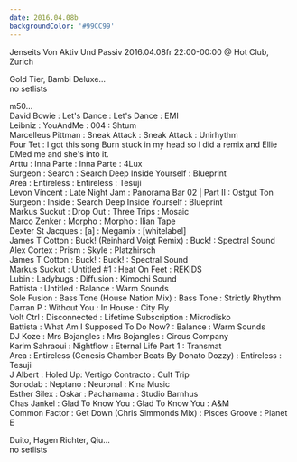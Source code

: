 ```yaml
---
date: 2016.04.08b
backgroundColor: '#99CC99'
---
```


Jenseits Von Aktiv Und Passiv 2016.04.08fr 22:00-00:00 @ Hot Club, Zurich  

Gold Tier, Bambi Deluxe...  
no setlists  

m50...  
David Bowie : Let's Dance : Let's Dance : EMI  
Leibniz : YouAndMe : 004 : Shtum  
Marcelleus Pittman : Sneak Attack : Sneak Attack : Unirhythm  
Four Tet : I got this song Burn stuck in my head so I did a remix and Ellie DMed me and she's into it.  
Arttu : Inna Parte : Inna Parte : 4Lux  
Surgeon : Search : Search Deep Inside Yourself : Blueprint  
Area : Entireless : Entireless : Tesuji  
Levon Vincent : Late Night Jam : Panorama Bar 02 | Part II : Ostgut Ton  
Surgeon : Inside : Search Deep Inside Yourself : Blueprint  
Markus Suckut : Drop Out : Three Trips : Mosaic  
Marco Zenker : Morpho : Morpho : Ilian Tape  
Dexter St Jacques : \[a\] : Megamix : \[whitelabel\]  
James T Cotton : Buck! (Reinhard Voigt Remix) : Buck! : Spectral Sound  
Alex Cortex : Prism : Skyle : Platzhirsch  
James T Cotton : Buck! : Buck! : Spectral Sound  
Markus Suckut : Untitled #1 : Heat On Feet : REKIDS  
Lubin : Ladybugs : Diffusion : Kimochi Sound  
Battista : Untitled : Balance : Warm Sounds  
Sole Fusion : Bass Tone (House Nation Mix) : Bass Tone : Strictly Rhythm  
Darran P : Without You : In House : City Fly  
Volt Ctrl : Disconnected : Lifetime Subscription : Mikrodisko  
Battista : What Am I Supposed To Do Now? : Balance : Warm Sounds  
DJ Koze : Mrs Bojangles : Mrs Bojangles : Circus Company  
Karim Sahraoui : Nightflow : Eternal Life Part 1 : Transmat  
Area : Entireless (Genesis Chamber Beats By Donato Dozzy) : Entireless : Tesuji  
J Albert : Holed Up: Vertigo Contracto : Cult Trip  
Sonodab : Neptano : Neuronal : Kina Music  
Esther Silex : Oskar : Pachamama : Studio Barnhus  
Chas Jankel : Glad To Know You : Glad To Know You : A&M  
Common Factor : Get Down (Chris Simmonds Mix) : Pisces Groove : Planet E  

Duito, Hagen Richter, Qiu...  
no setlists